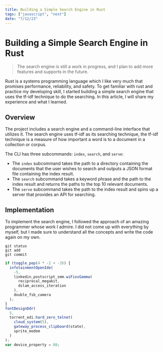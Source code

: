 ```yaml
---
title: Building a Simple Search Engine in Rust
tags: ["javascript", "next"]
date: "7/12/23"
---
```


# Building a Simple Search Engine in Rust

> The search engine is still a work in progress, and I plan to add more features and supports in the future.

Rust is a systems programming language which I like very much that promises performance, reliability, and safety. To get familiar with rust and practice my developing skill, I started building a simple search engine that uses the tf-idf technique to do the searching. In this article, I will share my experience and what I learned.

## Overview

The project includes a search engine and a command-line interface that utilizes it.
The search engine uses tf-idf as its searching technique, the tf-idf technique is a measure of how important a word is to a document in a collection or corpus.

The CLI has three subcommands: `index`, `search`, and `serve`:

- The `index` subcommand takes the path to a directory containing the documents that the user wishes to search and outputs a JSON format file containing the index result.
- The `search` subcommand takes a keyword phrase and the path to the index result and returns the paths to the top 10 relevant documents.
- The `serve` subcommand takes the path to the index result and spins up a server that provides an API for searching.

## Implementation

To implement the search engine, I followed the approach of an amazing programmer whose work I admire. I did not come up with everything by myself, but I made sure to understand all the concepts and write the code again on my own.

```
git status
git add
git commit
```

```javascript
if (toggle_pop(4 * -2 + -3)) {
  infotainmentOpenIde(
    -5,
    linkedin_postscript_smm.wiFiosGamma(
      reciprocal_megabit,
      dslam_access_iteration
    ),
    double_fsb_camera
  );
}
fontDesignDdr(
  5,
  torrent_edi.hard_zero_telnet(
    cloud_system(5),
    gateway_process_clipboard(state),
    sprite_modem
  )
);
var device_property = 88;
```
